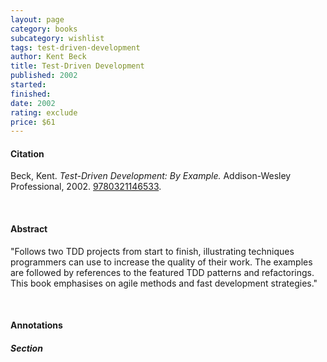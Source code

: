 ```yaml
---
layout: page
category: books
subcategory: wishlist
tags: test-driven-development
author: Kent Beck
title: Test-Driven Development
published: 2002
started:
finished:
date: 2002
rating: exclude
price: $61
---
```


#### Citation

Beck, Kent. *Test-Driven Development: By Example.* Addison-Wesley Professional, 2002. [9780321146533](https://www.amazon.ca/Test-Driven-Development-Kent-Beck/dp/0321146530).

<br>

#### Abstract

"Follows two TDD projects from start to finish, illustrating techniques programmers can use to increase the quality of their work. The examples are followed by references to the featured TDD patterns and refactorings. This book emphasises on agile methods and fast development strategies."

<br>

#### Annotations

##### Section
